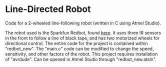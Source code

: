 # Line-Directed Robot
Code for a 2-wheeled line-following robot (written in C using Atmel Studio).

The robot used is the Sparkfun Redbot, found [here](https://www.sparkfun.com/products/12649).
It uses three IR sensors in the front to follow a line of black tape, and has two motorized wheels for directional control. The entire code for the project is contained within "redbot_new". The "main.c" code can be modified to change the speed, sensitivity, and other factors of the robot. This project requires installation of "avrdude". Can be opened in Atmel Studio through "redbot_new.atsln".
